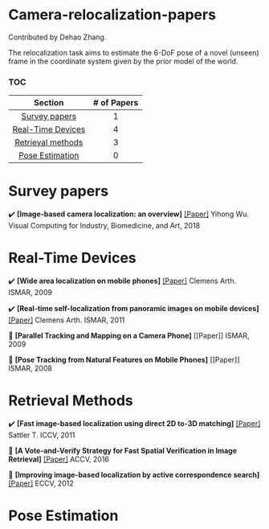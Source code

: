 # Camera-relocalization-papers

Contributed by Dehao Zhang.

The relocalization task aims to estimate the 6-DoF pose of a novel (unseen) frame in the coordinate system given by the prior model of the world. 



### TOC

| Section | # of Papers |
|:---:|:---:|
|[Survey papers](#Surveys) | 1|
|[Real-Time Devices](#realtime) | 4 |
|[Retrieval methods](#Retrieval) | 3 |
|[Pose Estimation](#Pose) | 0 |

<h1 id="Surveys">Survey papers</h1>

:heavy_check_mark: **[Image-based camera localization: an overview]** [[Paper]](https://arxiv.org/abs/1610.03660) Yihong Wu. Visual Computing for Industry, Biomedicine, and Art, 2018



<h1 id="realtime">Real-Time Devices</h1>

:heavy_check_mark: **[Wide area localization on mobile phones]** [[Paper]](https://arbook.icg.tugraz.at/schmalstieg/Schmalstieg_162.pdf)  Clemens Arth. ISMAR, 2009

:heavy_check_mark: **[Real-time self-localization from panoramic images on mobile devices]** [[Paper]](https://arbook.icg.tugraz.at/schmalstieg/Schmalstieg_162.pdf) Clemens Arth. ISMAR, 2011

:radio_button: **[Parallel Tracking and Mapping on a Camera Phone]** [[Paper]]  ISMAR, 2009

:radio_button: **[Pose Tracking from Natural Features on Mobile Phones]** [[Paper]]  ISMAR, 2008



<h1 id="Retrieval">Retrieval Methods</h1>

:heavy_check_mark: **[Fast image-based localization using direct 2D to-3D matching]** [[Paper]](https://ieeexplore.ieee.org/stamp/stamp.jsp?tp=&arnumber=6162870)  Sattler T. ICCV, 2011

:radio_button: **[A Vote-and-Verify Strategy for Fast Spatial Verification in Image Retrieval]** [[Paper]](https://www.cs.unc.edu/~jtprice/papers/accv_2016_schoenberger.pdf)  ACCV, 2016

:radio_button: **[Improving image-based localization by active correspondence search]**[[Paper]](https://graphics.rwthaachen.de/media/papers/sattler_eccv12_preprint_1.pdf])  ECCV, 2012



<h1 id="Pose">Pose Estimation</h1>



